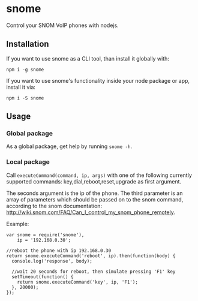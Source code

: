 # snome
Control your SNOM VoIP phones with nodejs.

## Installation
If you want to use snome as a CLI tool, than install it globally with:
```
npm i -g snome
```

If you want to use snome's functionality inside your node package or app, install it via:
```
npm i -S snome
```

## Usage
### Global package
As a global package, get help by running ```snome -h```.

### Local package
Call ```executeCommand(command, ip, args)``` with one of the following currently supported commands: key,dial,reboot,reset,upgrade as first argument.

The seconds argument is the ip of the phone. The third parameter is an array of parameters which should be passed on to the snom command, according to the snom documentation:
http://wiki.snom.com/FAQ/Can_I_control_my_snom_phone_remotely.

Example:
```
var snome = require('snome'),
    ip = '192.168.0.30';

//reboot the phone with ip 192.168.0.30
return snome.executeCommand('reboot', ip).then(function(body) {
  console.log('response', body);
  
  //wait 20 seconds for reboot, then simulate pressing 'F1' key
  setTimeout(function() {
    return snome.executeCommand('key', ip, 'F1');
  }, 20000);
});
```
